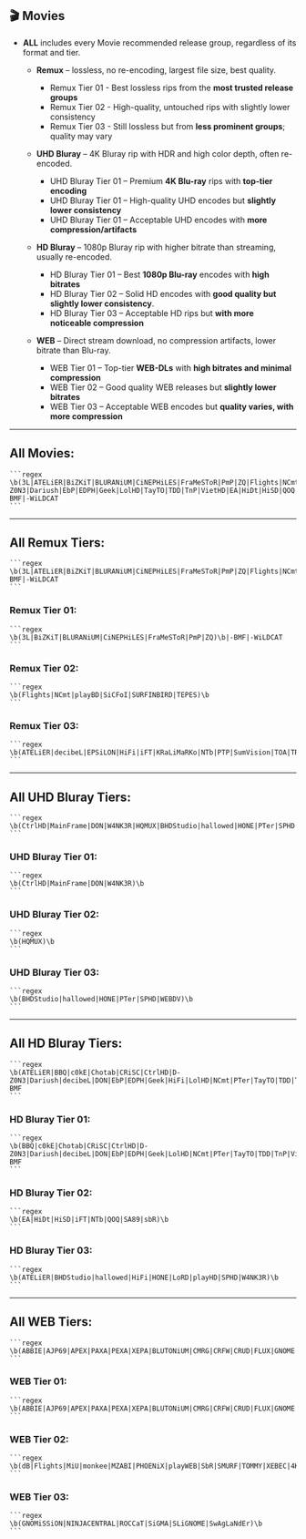## 🎬 Movies  

- **ALL** includes every Movie recommended release group, regardless of its format and tier.

  - **Remux** – lossless, no re-encoding, largest file size, best quality.
    - Remux Tier 01 - Best lossless rips from the **most trusted release groups**
    - Remux Tier 02 - High-quality, untouched rips with slightly lower consistency
    - Remux Tier 03 - Still lossless but from **less prominent groups**; quality may vary
  
  - **UHD Bluray** – 4K Bluray rip with HDR and high color depth, often re-encoded.
    - UHD Bluray Tier 01 – Premium **4K Blu-ray** rips with **top-tier encoding**
    - UHD Bluray Tier 01 – High-quality UHD encodes but **slightly lower consistency**
    - UHD Bluray Tier 01 – Acceptable UHD encodes with **more compression/artifacts**
  
  - **HD Bluray** – 1080p Bluray rip with higher bitrate than streaming, usually re-encoded.
    - HD Bluray Tier 01 – Best **1080p Blu-ray** encodes with **high bitrates**
    - HD Bluray Tier 02 – Solid HD encodes with **good quality but slightly lower consistency**.
    - HD Bluray Tier 03 – Acceptable HD rips but **with more noticeable compression**
  
  - **WEB** – Direct stream download, no compression artifacts, lower bitrate than Blu-ray.
    - WEB Tier 01 – Top-tier **WEB-DLs** with **high bitrates and minimal compression**
    - WEB Tier 02 – Good quality WEB releases but **slightly lower bitrates**
    - WEB Tier 03 – Acceptable WEB encodes but **quality varies, with more compression**   
---

## **All Movies:**
    ```regex
    \b(3L|ATELiER|BiZKiT|BLURANiUM|CiNEPHiLES|FraMeSToR|PmP|ZQ|Flights|NCmt|playBD|SiCFoI|SURFINBIRD|TEPES|decibeL|EPSiLON|HiFi|iFT|KRaLiMaRKo|NTb|PTP|SumVision|TOA|TRiToN|CtrlHD|MainFrame|DON|W4NK3R|HQMUX|BHDStudio|hallowed|HONE|PTer|SPHD|WEBDV|BBQ|c0kE|Chotab|CRiSC|D-Z0N3|Dariush|EbP|EDPH|Geek|LolHD|TayTO|TDD|TnP|VietHD|EA|HiDt|HiSD|QOQ|SA89|sbR|LoRD|playHD|ABBIE|AJP69|APEX|PAXA|PEXA|XEPA|BLUTONiUM|CMRG|CRFW|CRUD|FLUX|GNOME|KiNGS|Kitsune|NOSiViD|NTG|SiC|dB|MiU|monkee|MZABI|PHOENiX|playWEB|SbR|SMURF|TOMMY|XEBEC|4KBEC|CEBEX)\b|-BMF|-WiLDCAT
    ```
---
## **All Remux Tiers:**
    ```regex
    \b(3L|ATELiER|BiZKiT|BLURANiUM|CiNEPHiLES|FraMeSToR|PmP|ZQ|Flights|NCmt|playBD|SiCFoI|SURFINBIRD|TEPES|decibeL|EPSiLON|HiFi|iFT|KRaLiMaRKo|NTb|PTP|SumVision|TOA|TRiToN)\b|-BMF|-WiLDCAT
    ```
### **Remux Tier 01:**
    ```regex
    \b(3L|BiZKiT|BLURANiUM|CiNEPHiLES|FraMeSToR|PmP|ZQ)\b|-BMF|-WiLDCAT
    ```
### **Remux Tier 02:**
    ```regex
    \b(Flights|NCmt|playBD|SiCFoI|SURFINBIRD|TEPES)\b
    ```
### **Remux Tier 03:**
    ```regex
    \b(ATELiER|decibeL|EPSiLON|HiFi|iFT|KRaLiMaRKo|NTb|PTP|SumVision|TOA|TRiToN)\b
    ```
---
## **All UHD Bluray Tiers:**
    ```regex
    \b(CtrlHD|MainFrame|DON|W4NK3R|HQMUX|BHDStudio|hallowed|HONE|PTer|SPHD|WEBDV)\b
    ```
### **UHD Bluray Tier 01:**
    ```regex
    \b(CtrlHD|MainFrame|DON|W4NK3R)\b
    ```
### **UHD Bluray Tier 02:**
    ```regex
    \b(HQMUX)\b
    ```
### **UHD Bluray Tier 03:**
    ```regex
    \b(BHDStudio|hallowed|HONE|PTer|SPHD|WEBDV)\b
    ```
---
## **All HD Bluray Tiers:**
    ```regex
    \b(ATELiER|BBQ|c0kE|Chotab|CRiSC|CtrlHD|D-Z0N3|Dariush|decibeL|DON|EbP|EDPH|Geek|HiFi|LolHD|NCmt|PTer|TayTO|TDD|TnP|VietHD|ZQ|EA|HiDt|HiSD|iFT|NTb|QOQ|SA89|sbR|BHDStudio|hallowed|HONE|LoRD|playHD|SPHD|W4NK3R)\b|-BMF
    ```
### **HD Bluray Tier 01:**
    ```regex
    \b(BBQ|c0kE|Chotab|CRiSC|CtrlHD|D-Z0N3|Dariush|decibeL|DON|EbP|EDPH|Geek|LolHD|NCmt|PTer|TayTO|TDD|TnP|VietHD|ZQ)\b|-BMF
    ```
### **HD Bluray Tier 02:**
    ```regex
    \b(EA|HiDt|HiSD|iFT|NTb|QOQ|SA89|sbR)\b
    ```
### **HD Bluray Tier 03:**
    ```regex
    \b(ATELiER|BHDStudio|hallowed|HiFi|HONE|LoRD|playHD|SPHD|W4NK3R)\b
    ```
---
## **All WEB Tiers:**
    ```regex
    \b(ABBIE|AJP69|APEX|PAXA|PEXA|XEPA|BLUTONiUM|CMRG|CRFW|CRUD|FLUX|GNOME|HONE|KiNGS|Kitsune|NOSiViD|NTb|NTG|SiC|TEPES|dB|Flights|MiU|monkee|MZABI|PHOENiX|playWEB|SbR|SMURF|TOMMY|XEBEC|4KBEC|CEBEX)\b
    ```
### **WEB Tier 01:**
    ```regex
    \b(ABBIE|AJP69|APEX|PAXA|PEXA|XEPA|BLUTONiUM|CMRG|CRFW|CRUD|FLUX|GNOME|HONE|KiNGS|Kitsune|NOSiViD|NTb|NTG|SiC|TEPES)\b
    ```
### **WEB Tier 02:**
    ```regex
    \b(dB|Flights|MiU|monkee|MZABI|PHOENiX|playWEB|SbR|SMURF|TOMMY|XEBEC|4KBEC|CEBEX)\b
    ```
### **WEB Tier 03:**
    ```regex
    \b(GNOMiSSiON|NINJACENTRAL|ROCCaT|SiGMA|SLiGNOME|SwAgLaNdEr)\b
    ```